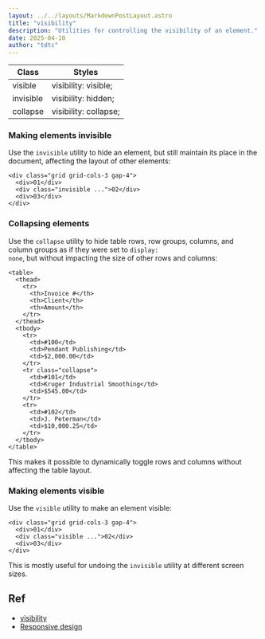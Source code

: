 ```yaml
---
layout: ../../layouts/MarkdownPostLayout.astro
title: "visibility"
description: "Utilities for controlling the visibility of an element."
date: 2025-04-10
author: "tdtc"
---
```


|Class|Styles|
|-|-|
|visible|visibility: visible;|
|invisible|visibility: hidden;|
|collapse|visibility: collapse;|

### Making elements invisible
Use the <code>invisible</code> utility to hide an element, 
but still maintain its place in the document, affecting the layout of other elements:
```
<div class="grid grid-cols-3 gap-4">
  <div>01</div>
  <div class="invisible ...">02</div>
  <div>03</div>
</div>
```

### Collapsing elements
Use the <code>collapse</code> utility to hide table rows, row groups, columns, 
and column groups as if they were set to <code>display: none</code>, but without impacting the size of other rows and columns:
```
<table>
  <thead>
    <tr>
      <th>Invoice #</th>
      <th>Client</th>
      <th>Amount</th>
    </tr>
  </thead>
  <tbody>
    <tr>
      <td>#100</td>
      <td>Pendant Publishing</td>
      <td>$2,000.00</td>
    </tr>
    <tr class="collapse">
      <td>#101</td>
      <td>Kruger Industrial Smoothing</td>
      <td>$545.00</td>
    </tr>
    <tr>
      <td>#102</td>
      <td>J. Peterman</td>
      <td>$10,000.25</td>
    </tr>
  </tbody>
</table>
```
This makes it possible to dynamically toggle rows and columns without affecting the table layout.

### Making elements visible
Use the <code>visible</code> utility to make an element visible:
```
<div class="grid grid-cols-3 gap-4">
  <div>01</div>
  <div class="visible ...">02</div>
  <div>03</div>
</div>
```
This is mostly useful for undoing the <code>invisible</code> utility at different screen sizes.


## Ref
- [visibility](https://tailwindcss.com/docs/visibility)
- [Responsive design](https://tailwindcss.com/docs/visibility#responsive-design)
